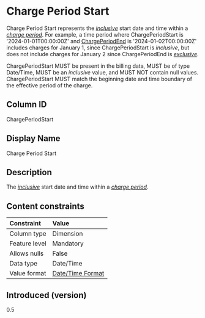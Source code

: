 # Charge Period Start

Charge Period Start represents the [*inclusive*](#glossary:inclusivebound) start date and time within a [*charge period*](#glossary:chargeperiod). For example, a time period where ChargePeriodStart is '2024-01-01T00:00:00Z' and [ChargePeriodEnd](#chargeperiodend) is '2024-01-02T00:00:00Z' includes charges for January 1, since ChargePeriodStart is *inclusive*, but does not include charges for January 2 since ChargePeriodEnd is [*exclusive*](#glossary:exclusivebound).

ChargePeriodStart MUST be present in the billing data, MUST be of type Date/Time, MUST be an *inclusive* value, and MUST NOT contain null values. ChargePeriodStart MUST match the beginning date and time boundary of the effective period of the charge.

## Column ID

ChargePeriodStart

## Display Name

Charge Period Start

## Description

The [*inclusive*](#glossary:inclusivebound) start date and time within a [*charge period*](#glossary:chargeperiod).

## Content constraints

| Constraint      | Value                                |
|:----------------|:-------------------------------------|
| Column type     | Dimension                            |
| Feature level   | Mandatory                            |
| Allows nulls    | False                                |
| Data type       | Date/Time                            |
| Value format    | [Date/Time Format](#date/timeformat) |

## Introduced (version)

0.5
